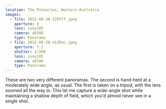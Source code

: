 ```yaml
---
location: The Pinnacles, Western Australia
images:
  - file: 2022-09-28-129fff.jpeg
    aperture: 4
    lens: sony105
    camera: a6500
    type: Panorama
  - file: 2022-09-28-e120ac.jpeg
    aperture: 7.1
    shutter: 1/200
    lens: sony105
    camera: a6500
    type: Panorama
---
```


These are two very different panoramas. The second is hand-held at a moderately wide angle, as usual. The first is taken on a tripod, with the lens zoomed all the way in. This let me capture a wide-angle shot while maintaining a shallow depth of field, which you'd almost never see in a single shot.
